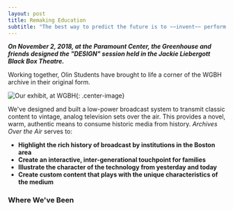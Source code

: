 ```yaml
---
layout: post
title: Remaking Education
subtitle: "The best way to predict the future is to ~~invent~~ perform it"
---
```


**_On November 2, 2018, at the Paramount Center, the Greenhouse and friends designed the "DESIGN" session held in the Jackie Liebergott Black Box Theatre._**

Working together, Olin Students have brought to life a corner of the WGBH archive in their original form.     

![Our exhibit, at WGBH](assets/GBH2.jpg){: .center-image}

We've designed and built a low-power broadcast system to transmit classic content to vintage, analog television sets over the air. This provides a novel, warm, authentic means to consume historic media from history. *Archives Over the Air* serves to:

 * __Highlight the rich history of broadcast by institutions in the Boston area__ 
 * __Create an interactive, inter-generational touchpoint for families__
 * __Illustrate the character of the technology from yesterday and today__ 
 * __Create custom content that plays with the unique characteristics of the medium__ 
 
### Where We've Been
